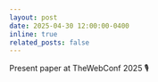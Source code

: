 ```yaml
---
layout: post
date: 2025-04-30 12:00:00-0400
inline: true
related_posts: false
---
```


Present paper at TheWebConf 2025 🎙️